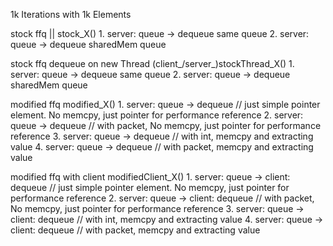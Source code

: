 1k Iterations with 1k Elements


stock ffq  || stock_X()
    1. server: queue -> dequeue same queue
    2. server: queue -> dequeue sharedMem queue

stock ffq dequeue on new Thread (client_/server_)stockThread_X()
    1. server: queue -> dequeue same queue
    2. server: queue -> dequeue sharedMem queue


modified ffq modified_X()
    1. server: queue -> dequeue // just simple pointer element. No memcpy, just pointer for performance reference 
    2. server: queue -> dequeue // with packet, No memcpy, just pointer for performance reference
    3. server: queue -> dequeue // with int, memcpy and extracting value
    4. server: queue -> dequeue // with packet, memcpy and extracting value


modified ffq with client modifiedClient_X()
    1. server: queue -> client: dequeue // just simple pointer element. No memcpy, just pointer for performance reference 
    2. server: queue -> client: dequeue // with packet, No memcpy, just pointer for performance reference
    3. server: queue -> client: dequeue // with int, memcpy and extracting value
    4. server: queue -> client: dequeue // with packet, memcpy and extracting value
